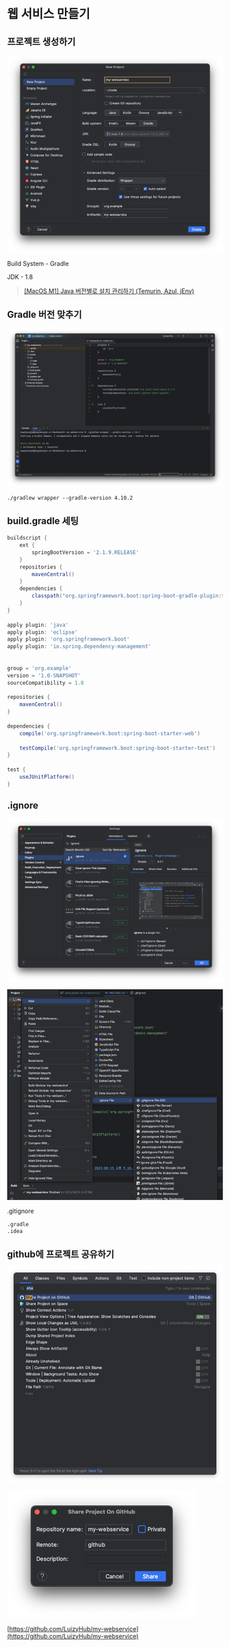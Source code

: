 # 웹 서비스 만들기

## 프로젝트 생성하기
![스크린샷 2023-08-15 오후 9.19.15.png](image%2F%EC%8A%A4%ED%81%AC%EB%A6%B0%EC%83%B7%202023-08-15%20%EC%98%A4%ED%9B%84%209.19.15.png)

Build System - Gradle

JDK - 1.8
> [[MacOS M1] Java 버전별로 설치 관리하기 (Temurin, Azul, jEnv)](https://code-l.tistory.com/4)

## Gradle 버전 맞추기

![스크린샷 2023-08-15 오후 9.04.31.png](image%2F%EC%8A%A4%ED%81%AC%EB%A6%B0%EC%83%B7%202023-08-15%20%EC%98%A4%ED%9B%84%209.04.31.png)

```shell
./gradlew wrapper --gradle-version 4.10.2
```

## build.gradle 세팅

```gradle
buildscript {
    ext {
        springBootVersion = '2.1.9.RELEASE'
    }
    repositories {
        mavenCentral()
    }
    dependencies {
        classpath("org.springframework.boot:spring-boot-gradle-plugin:${springBootVersion}")
    }
}

apply plugin: 'java'
apply plugin: 'eclipse'
apply plugin: 'org.springframework.boot'
apply plugin: 'io.spring.dependency-management'


group = 'org.example'
version = '1.0-SNAPSHOT'
sourceCompatibility = 1.8

repositories {
    mavenCentral()
}

dependencies {
    compile('org.springframework.boot:spring-boot-starter-web')

    testCompile('org.springframework.boot:spring-boot-starter-test')
}

test {
    useJUnitPlatform()
}
```

## .ignore

![스크린샷 2023-08-15 오후 9.10.12.png](image%2F%EC%8A%A4%ED%81%AC%EB%A6%B0%EC%83%B7%202023-08-15%20%EC%98%A4%ED%9B%84%209.10.12.png)

![스크린샷 2023-08-15 오후 9.24.48.png](image%2F%EC%8A%A4%ED%81%AC%EB%A6%B0%EC%83%B7%202023-08-15%20%EC%98%A4%ED%9B%84%209.24.48.png)

.gitignore
```.gitignore
.gradle
.idea
```

## github에 프로젝트 공유하기

![스크린샷 2023-08-15 오후 9.26.52.png](image%2F%EC%8A%A4%ED%81%AC%EB%A6%B0%EC%83%B7%202023-08-15%20%EC%98%A4%ED%9B%84%209.26.52.png)

![스크린샷 2023-08-15 오후 9.27.05.png](image%2F%EC%8A%A4%ED%81%AC%EB%A6%B0%EC%83%B7%202023-08-15%20%EC%98%A4%ED%9B%84%209.27.05.png)

[https://github.com/LuizyHub/my-webservice](https://github.com/LuizyHub/my-webservice)